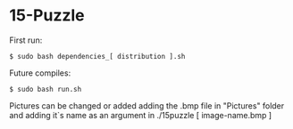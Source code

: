 # 15-Puzzle

First run:
```console
$ sudo bash dependencies_[ distribution ].sh
```
Future compiles:
```console
$ sudo bash run.sh
```

Pictures can be changed or added adding the .bmp file in "Pictures" folder and
adding it`s name as an argument in ./15puzzle [ image-name.bmp ]
